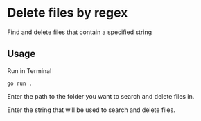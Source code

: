 # Delete files by regex

Find and delete files that contain a specified string


## Usage

Run in Terminal

```
go run .
```

Enter the path to the folder you want to search and delete files in.  

Enter the string that will be used to search and delete files.

